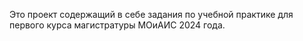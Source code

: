 Это проект содержащий в себе задания по учебной практике для первого курса магистратуры МОиАИС 2024 года.